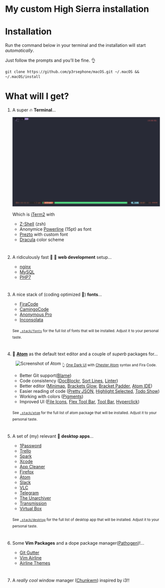 # My custom High Sierra installation

# Installation

Run the command below in your terminal and the installation will start *automatically*.

Just follow the prompts and you’ll be fine. 👌

```shell
git clone https://github.com/p3rsephone/macOS.git ~/.macOS && ~/.macOS/install
```

# What will I get?

1. A super 🔥 **Terminal**…

    ![iTerm2 Screenshot](/ScreenShots/terminal.png)  

    Which is [iTerm2] with

    - [Z-Shell] \(zsh)
    - Anonymice [Powerline] \(15pt) as font
    - [Prezto] with custom font
    - [Dracula] color scheme

#  

2. A ridiculously fast 🚓 💨 **web development** setup…

    - [nginx]
    - [MySQL]
    - [PHP7]

#  

3. A nice stack of (coding optimized 👀) **fonts**…

    - [FiraCode]
    - [CamingoCode]
    - [Anonymous Pro]
    - [Inconsolata]

    <sub>See [`.stack/fonts`](.stack/fonts) for the full list of fonts that will be installed. Adjust it to your personal taste.</sub>

#  

4. 💪 **[Atom]** as the default text editor and a couple of *superb* packages for…

    <p align="center">
        <img src="https://mzdr.github.io/macos/atom.jpg" alt="Screenshot of Atom">
        <sub>👆 <a href="https://atom.io/themes/one-dark-ui">One Dark UI</a> with <a href="https://atom.io/themes/chester-atom-syntax">Chester Atom</a> syntax and Fira Code.</sub>
    </p>

    - Better Git support([Blame])
    - Code consistency ([DocBlockr], [Sort Lines], [Linter])
    - Better editor ([Minimap], [Brackets Glow], [Bracket Padder], [Atom IDE])
    - Easier reading of code ([Pretty JSON], [Highlight Selected], [Todo Show])
    - Working with colors ([Pigments])
    - Improved UI ([File Icons], [Flex Tool Bar], [Tool Bar], [Hyperclick])

    <sub>See [`.stack/atom`](.stack/atom) for the full list of atom package that will be installed. Adjust it to your personal taste.</sub>

#  

5. A set of (my) relevant 🍧 **desktop apps**…

    - [1Password]
    - [Trello]
    - [Spark]
    - [Xcode]
    - [App Cleaner]
    - [Firefox]
    - [Atom]
    - [Slack]
    - [VLC]
    - [Telegram]
    - [The Unarchiver]
    - [Transmission]
    - [Virtual Box]

    <sub>See [`.stack/desktop`](.stack/desktop) for the full list of desktop app that will be installed. Adjust it to your personal taste.</sub>

#  

6. Some **Vim Packages** and a dope package manager([Pathogen])!...

    - [Git Gutter]
    - [Vim Airline]
    - [Airline Themes]

#    

7. A _really cool_ window manager ([Chunkwm]) inspired by i3!!
<!-- Terminal -->
[Z-Shell]: http://www.zsh.org/
[iTerm2]: https://github.com/gnachman/iTerm2
[Prezto]: https://github.com/sorin-ionescu/prezto
[Powerline]: https://github.com/powerline/fonts
[Dracula]: https://draculatheme.com/iterm/

<!-- Desktop apps -->
[1Password]: https://1password.com/
[Trello]: https://trello.com/
[Spark]: https://sparkmailapp.com/
[Xcode]: https://developer.apple.com/xcode/
[App Cleaner]: https://freemacsoft.net/appcleaner/
[Telegram]: https://telegram.org/
[The Unarchiver]: https://theunarchiver.com/
[Transmission]: https://transmissionbt.com/
[Virtual Box]: https://www.virtualbox.org/
[Firefox]: https://www.mozilla.org/de/firefox/
[Atom]: https://atom.io/
[Slack]: https://slack.com/
[VLC]: https://www.videolan.org/vlc/

<!-- Web development -->
[nginx]: https://nginx.org/
[MySQL]: https://www.mysql.com/
[PHP7]: https://secure.php.net/

<!-- Fonts -->
[FiraCode]: https://github.com/tonsky/FiraCode
[CamingoCode]: http://www.janfromm.de/typefaces/camingomono/camingocode/
[Anonymous Pro]: http://www.marksimonson.com/fonts/view/anonymous-pro
[Inconsolata]: http://levien.com/type/myfonts/inconsolata.html


<!-- Atom packages -->
[Minimap]: https://atom.io/packages/minimap
[Blame]: https://atom.io/packages/blame
[Brackets Glow]: https://atom.io/packages/atom-brackets-glow
[Bracket Padder]: https://atom.io/packages/bracket-padder
[Atom IDE]: https://ide.atom.io/
[DocBlockr]: https://atom.io/packages/docblockr
[Emmet]: https://atom.io/packages/emmet
[File Icons]: https://atom.io/packages/file-icons
[Flex Tool Bar]: https://atom.io/packages/flex-tool-bar
[Highlight Selected]: https://atom.io/packages/highlight-selected
[Hyperclick]: https://atom.io/packages/hyperclick
[Linter]: https://atom.io/packages/linter
[Pigments]: https://atom.io/packages/pigments
[Pretty JSON]: https://atom.io/packages/pretty-json
[Sort Lines]: https://atom.io/packages/sort-lines
[Todo Show]: https://atom.io/packages/todo-show
[Tool Bar]: https://atom.io/packages/tool-bar

<!-- Vim -->
[Pathogen]: https://github.com/tpope/vim-pathogen
[Git Gutter]: https://github.com/airblade/vim-gitgutter
[Vim Airline]: https://github.com/vim-airline/vim-airline
[Airline Themes]: https://github.com/vim-airline/vim-airline-themes

<!-- Window manager  -->
[Chunkwm]: https://github.com/koekeishiya/chunkwm
